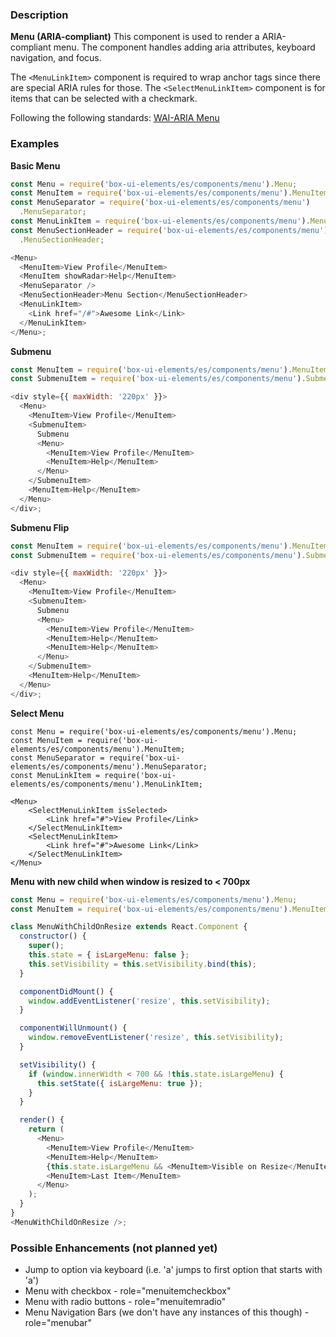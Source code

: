 ### Description

**Menu (ARIA-compliant)**
This component is used to render a ARIA-compliant menu.
The component handles adding aria attributes, keyboard navigation, and focus.

The `<MenuLinkItem>` component is required to wrap anchor tags since there are special ARIA rules for those.
The `<SelectMenuLinkItem>` component is for items that can be selected with a checkmark.

Following the following standards: [WAI-ARIA Menu](https://www.w3.org/TR/wai-aria-practices-1.1/#menu)

### Examples

**Basic Menu**

```js
const Menu = require('box-ui-elements/es/components/menu').Menu;
const MenuItem = require('box-ui-elements/es/components/menu').MenuItem;
const MenuSeparator = require('box-ui-elements/es/components/menu')
  .MenuSeparator;
const MenuLinkItem = require('box-ui-elements/es/components/menu').MenuLinkItem;
const MenuSectionHeader = require('box-ui-elements/es/components/menu')
  .MenuSectionHeader;

<Menu>
  <MenuItem>View Profile</MenuItem>
  <MenuItem showRadar>Help</MenuItem>
  <MenuSeparator />
  <MenuSectionHeader>Menu Section</MenuSectionHeader>
  <MenuLinkItem>
    <Link href="/#">Awesome Link</Link>
  </MenuLinkItem>
</Menu>;
```

**Submenu**

```js
const MenuItem = require('box-ui-elements/es/components/menu').MenuItem;
const SubmenuItem = require('box-ui-elements/es/components/menu').SubmenuItem;

<div style={{ maxWidth: '220px' }}>
  <Menu>
    <MenuItem>View Profile</MenuItem>
    <SubmenuItem>
      Submenu
      <Menu>
        <MenuItem>View Profile</MenuItem>
        <MenuItem>Help</MenuItem>
      </Menu>
    </SubmenuItem>
    <MenuItem>Help</MenuItem>
  </Menu>
</div>;
```

**Submenu Flip**

```js
const MenuItem = require('box-ui-elements/es/components/menu').MenuItem;
const SubmenuItem = require('box-ui-elements/es/components/menu').SubmenuItem;

<div style={{ maxWidth: '220px' }}>
  <Menu>
    <MenuItem>View Profile</MenuItem>
    <SubmenuItem>
      Submenu
      <Menu>
        <MenuItem>View Profile</MenuItem>
        <MenuItem>Help</MenuItem>
        <MenuItem>Help</MenuItem>
      </Menu>
    </SubmenuItem>
    <MenuItem>Help</MenuItem>
  </Menu>
</div>;
```

**Select Menu**

```
const Menu = require('box-ui-elements/es/components/menu').Menu;
const MenuItem = require('box-ui-elements/es/components/menu').MenuItem;
const MenuSeparator = require('box-ui-elements/es/components/menu').MenuSeparator;
const MenuLinkItem = require('box-ui-elements/es/components/menu').MenuLinkItem;

<Menu>
    <SelectMenuLinkItem isSelected>
        <Link href="#">View Profile</Link>
    </SelectMenuLinkItem>
    <SelectMenuLinkItem>
        <Link href="#">Awesome Link</Link>
    </SelectMenuLinkItem>
</Menu>
```

**Menu with new child when window is resized to < 700px**

```js
const Menu = require('box-ui-elements/es/components/menu').Menu;
const MenuItem = require('box-ui-elements/es/components/menu').MenuItem;

class MenuWithChildOnResize extends React.Component {
  constructor() {
    super();
    this.state = { isLargeMenu: false };
    this.setVisibility = this.setVisibility.bind(this);
  }

  componentDidMount() {
    window.addEventListener('resize', this.setVisibility);
  }

  componentWillUnmount() {
    window.removeEventListener('resize', this.setVisibility);
  }

  setVisibility() {
    if (window.innerWidth < 700 && !this.state.isLargeMenu) {
      this.setState({ isLargeMenu: true });
    }
  }

  render() {
    return (
      <Menu>
        <MenuItem>View Profile</MenuItem>
        <MenuItem>Help</MenuItem>
        {this.state.isLargeMenu && <MenuItem>Visible on Resize</MenuItem>}
        <MenuItem>Last Item</MenuItem>
      </Menu>
    );
  }
}
<MenuWithChildOnResize />;
```

### Possible Enhancements (not planned yet)

- Jump to option via keyboard (i.e. 'a' jumps to first option that starts with 'a')
- Menu with checkbox - role="menuitemcheckbox"
- Menu with radio buttons - role="menuitemradio"
- Menu Navigation Bars (we don't have any instances of this though) - role="menubar"
